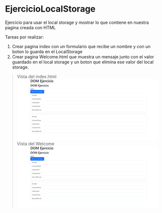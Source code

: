# EjercicioLocalStorage
Ejercicio para usar el local storage y mostrar lo que contiene en nuestra pagina creada con HTML

Tareas por realizar:
1. Crear pagina index con un formulario que recibe un nombre y con un boton lo guarda en el LocalStorage
2. Crear pagina Welcome.html que muestra un mensaje junto con el valor guardado en el local storage y un boton que elimina ese valor del local storage.


> Vista del index.html
![Index](https://raw.githubusercontent.com/ErickGonzalezV/EjercicioDOM/refs/heads/main/images/Screenshot%202025-04-08%20104252.png)
> Vista del Welcome
> ![Welcome](https://raw.githubusercontent.com/ErickGonzalezV/EjercicioDOM/refs/heads/main/images/Screenshot%202025-04-08%20104252.png)

